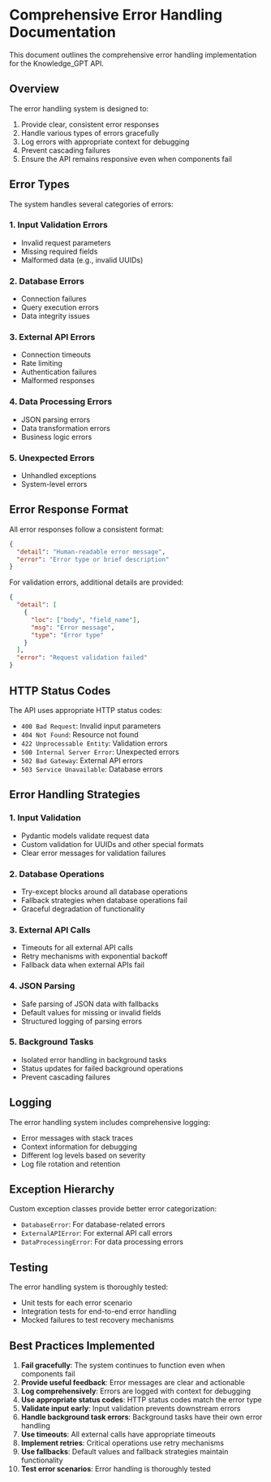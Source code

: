 # Comprehensive Error Handling Documentation

This document outlines the comprehensive error handling implementation for the Knowledge_GPT API.

## Overview

The error handling system is designed to:

1. Provide clear, consistent error responses
2. Handle various types of errors gracefully
3. Log errors with appropriate context for debugging
4. Prevent cascading failures
5. Ensure the API remains responsive even when components fail

## Error Types

The system handles several categories of errors:

### 1. Input Validation Errors

- Invalid request parameters
- Missing required fields
- Malformed data (e.g., invalid UUIDs)

### 2. Database Errors

- Connection failures
- Query execution errors
- Data integrity issues

### 3. External API Errors

- Connection timeouts
- Rate limiting
- Authentication failures
- Malformed responses

### 4. Data Processing Errors

- JSON parsing errors
- Data transformation errors
- Business logic errors

### 5. Unexpected Errors

- Unhandled exceptions
- System-level errors

## Error Response Format

All error responses follow a consistent format:

```json
{
  "detail": "Human-readable error message",
  "error": "Error type or brief description"
}
```

For validation errors, additional details are provided:

```json
{
  "detail": [
    {
      "loc": ["body", "field_name"],
      "msg": "Error message",
      "type": "Error type"
    }
  ],
  "error": "Request validation failed"
}
```

## HTTP Status Codes

The API uses appropriate HTTP status codes:

- `400 Bad Request`: Invalid input parameters
- `404 Not Found`: Resource not found
- `422 Unprocessable Entity`: Validation errors
- `500 Internal Server Error`: Unexpected errors
- `502 Bad Gateway`: External API errors
- `503 Service Unavailable`: Database errors

## Error Handling Strategies

### 1. Input Validation

- Pydantic models validate request data
- Custom validation for UUIDs and other special formats
- Clear error messages for validation failures

### 2. Database Operations

- Try-except blocks around all database operations
- Fallback strategies when database operations fail
- Graceful degradation of functionality

### 3. External API Calls

- Timeouts for all external API calls
- Retry mechanisms with exponential backoff
- Fallback data when external APIs fail

### 4. JSON Parsing

- Safe parsing of JSON data with fallbacks
- Default values for missing or invalid fields
- Structured logging of parsing errors

### 5. Background Tasks

- Isolated error handling in background tasks
- Status updates for failed background operations
- Prevent cascading failures

## Logging

The error handling system includes comprehensive logging:

- Error messages with stack traces
- Context information for debugging
- Different log levels based on severity
- Log file rotation and retention

## Exception Hierarchy

Custom exception classes provide better error categorization:

- `DatabaseError`: For database-related errors
- `ExternalAPIError`: For external API call errors
- `DataProcessingError`: For data processing errors

## Testing

The error handling system is thoroughly tested:

- Unit tests for each error scenario
- Integration tests for end-to-end error handling
- Mocked failures to test recovery mechanisms

## Best Practices Implemented

1. **Fail gracefully**: The system continues to function even when components fail
2. **Provide useful feedback**: Error messages are clear and actionable
3. **Log comprehensively**: Errors are logged with context for debugging
4. **Use appropriate status codes**: HTTP status codes match the error type
5. **Validate input early**: Input validation prevents downstream errors
6. **Handle background task errors**: Background tasks have their own error handling
7. **Use timeouts**: All external calls have appropriate timeouts
8. **Implement retries**: Critical operations use retry mechanisms
9. **Use fallbacks**: Default values and fallback strategies maintain functionality
10. **Test error scenarios**: Error handling is thoroughly tested